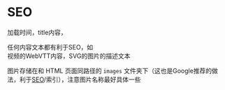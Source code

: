 # SEO

加载时间，title内容，

任何内容文本都有利于SEO，如  
视频的WebVTT内容，SVG的图片的描述文本

 图片存储在和 HTML 页面同路径的 `images` 文件夹下（这也是Google推荐的做法，利于[SEO](https://developer.mozilla.org/en-US/docs/Glossary/SEO)/索引），注意图片名称最好具体一些


